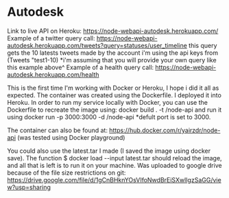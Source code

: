 # Autodesk
Link to live API on Heroku: https://node-webapi-autodesk.herokuapp.com/
Example of a twitter query call: https://node-webapi-autodesk.herokuapp.com/tweets?query=statuses/user_timeline
                                 this query gets the 10 latests tweets made by the account i'm using the api keys from (Tweets "test1-10)
*i'm assuming that you will provide your own query like this example above^
Example of a health query call: https://node-webapi-autodesk.herokuapp.com/health

This is the first time I'm working with Docker or Heroku, I hope i did it all as expected.
The container was created using the Dockerfile. I deployed it into Heroku. 
In order to run my service locally with Docker, you can use the Dockerfile to recreate the image using:
docker build . -t <your username>/node-api
and run it using
docker run -p 3000:3000 -d <your username>/node-api
*defult port is set to 3000.

The container can also be found at: https://hub.docker.com/r/yairzdr/node-api (was tested using Docker playground)

You could also use the latest.tar I made (I saved the image using docker save).
The function $ docker load --input latest.tar should reload the image, and all that is left is to run it on your machine.
Was uploaded to google drive because of the file size restrictions on git: https://drive.google.com/file/d/1gCnBHknYOsVIfoNwdBrEiSXwlIgzSaGG/view?usp=sharing
